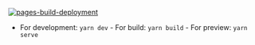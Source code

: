 [![pages-build-deployment](https://github.com/Vicropht/vicropht2/actions/workflows/pages/pages-build-deployment/badge.svg)](https://github.com/Vicropht/vicropht2/actions/workflows/pages/pages-build-deployment)   
   
   
   - For development:
       ```yarn dev```
    - For build:
      ```yarn build``` 
    - For preview:
      ```yarn serve```
